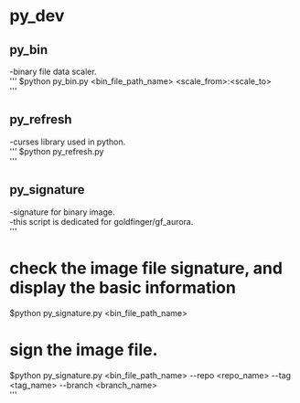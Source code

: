 # py_dev

## py_bin
-binary file data scaler.  
'''
$python py_bin.py <bin_file_path_name> <scale_from>:<scale_to>  
'''


## py_refresh
-curses library used in python.  
'''
$python py_refresh.py  
'''

## py_signature
-signature for binary image.  
-this script is dedicated for goldfinger/gf_aurora.   
'''
# check the image file signature, and display the basic information  
$python py_signature.py <bin_file_path_name>  
# sign the image file.  
$python py_signature.py <bin_file_path_name> --repo <repo_name> --tag <tag_name> --branch <branch_name>  
'''
